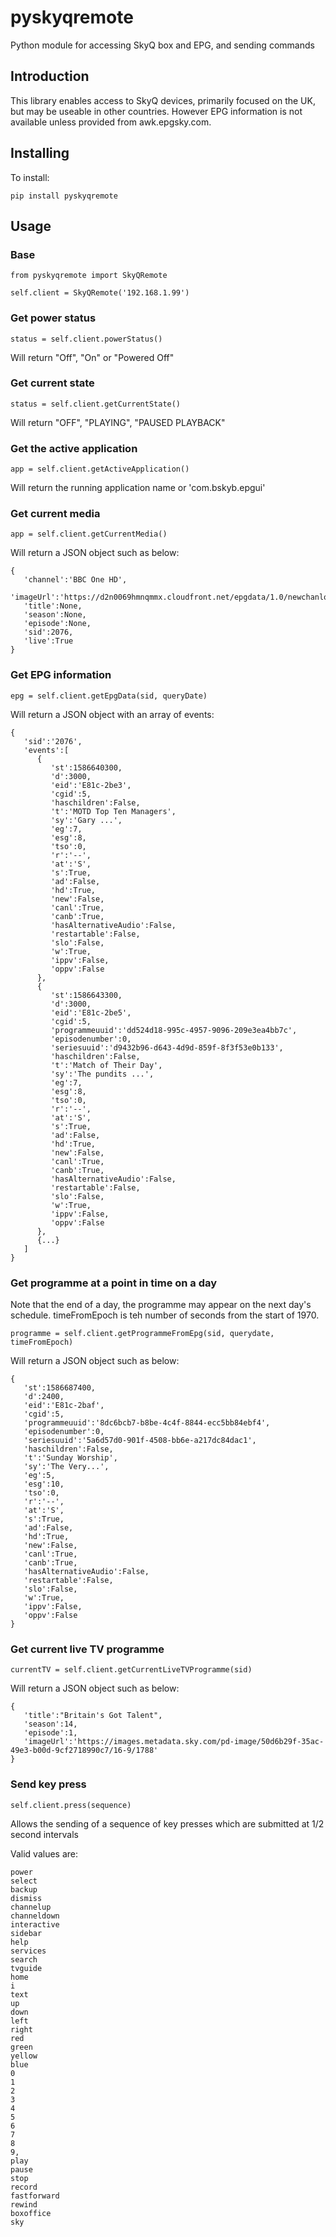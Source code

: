 # pyskyqremote
Python module for accessing SkyQ box and EPG, and sending commands

## Introduction

This library enables access to SkyQ devices, primarily focused on the UK, but may be useable in other countries. However EPG information is not available unless provided from awk.epgsky.com.

## Installing

To install:

```
pip install pyskyqremote
```

## Usage

### Base
```
from pyskyqremote import SkyQRemote

self.client = SkyQRemote('192.168.1.99')
```

### Get power status

```
status = self.client.powerStatus()
```

Will return "Off", "On" or "Powered Off" 

### Get current state

```
status = self.client.getCurrentState()
```

Will return "OFF", "PLAYING", "PAUSED PLAYBACK"

### Get the active application

```
app = self.client.getActiveApplication()
```

Will return the running application name or 'com.bskyb.epgui'

### Get current media

```
app = self.client.getCurrentMedia()
```

Will return a JSON object such as below:

```
{
   'channel':'BBC One HD',
   'imageUrl':'https://d2n0069hmnqmmx.cloudfront.net/epgdata/1.0/newchanlogos/600/600/skychb2076.png',
   'title':None,
   'season':None,
   'episode':None,
   'sid':2076,
   'live':True
}
```

### Get EPG information

```
epg = self.client.getEpgData(sid, queryDate)
```

Will return a JSON object with an array of events:

```
{
   'sid':'2076',
   'events':[
      {
         'st':1586640300,
         'd':3000,
         'eid':'E81c-2be3',
         'cgid':5,
         'haschildren':False,
         't':'MOTD Top Ten Managers',
         'sy':'Gary ...',
         'eg':7,
         'esg':8,
         'tso':0,
         'r':'--',
         'at':'S',
         's':True,
         'ad':False,
         'hd':True,
         'new':False,
         'canl':True,
         'canb':True,
         'hasAlternativeAudio':False,
         'restartable':False,
         'slo':False,
         'w':True,
         'ippv':False,
         'oppv':False
      },
      {
         'st':1586643300,
         'd':3000,
         'eid':'E81c-2be5',
         'cgid':5,
         'programmeuuid':'dd524d18-995c-4957-9096-209e3ea4bb7c',
         'episodenumber':0,
         'seriesuuid':'d9432b96-d643-4d9d-859f-8f3f53e0b133',
         'haschildren':False,
         't':'Match of Their Day',
         'sy':'The pundits ...',
         'eg':7,
         'esg':8,
         'tso':0,
         'r':'--',
         'at':'S',
         's':True,
         'ad':False,
         'hd':True,
         'new':False,
         'canl':True,
         'canb':True,
         'hasAlternativeAudio':False,
         'restartable':False,
         'slo':False,
         'w':True,
         'ippv':False,
         'oppv':False
      },
      {...}
   ]
}
```

### Get programme at a point in time on a day

Note that the end of a day, the programme may appear on the next day's schedule. timeFromEpoch is teh number of seconds from the start of 1970.

```
programme = self.client.getProgrammeFromEpg(sid, querydate, timeFromEpoch)
```

Will return a JSON object such as below:

```
{
   'st':1586687400,
   'd':2400,
   'eid':'E81c-2baf',
   'cgid':5,
   'programmeuuid':'8dc6bcb7-b8be-4c4f-8844-ecc5bb84ebf4',
   'episodenumber':0,
   'seriesuuid':'5a6d57d0-901f-4508-bb6e-a217dc84dac1',
   'haschildren':False,
   't':'Sunday Worship',
   'sy':'The Very...',
   'eg':5,
   'esg':10,
   'tso':0,
   'r':'--',
   'at':'S',
   's':True,
   'ad':False,
   'hd':True,
   'new':False,
   'canl':True,
   'canb':True,
   'hasAlternativeAudio':False,
   'restartable':False,
   'slo':False,
   'w':True,
   'ippv':False,
   'oppv':False
}
```

### Get current live TV programme

```
currentTV = self.client.getCurrentLiveTVProgramme(sid)
```

Will return a JSON object such as below:

```
{
   'title':"Britain's Got Talent",
   'season':14,
   'episode':1,
   'imageUrl':'https://images.metadata.sky.com/pd-image/50d6b29f-35ac-49e3-b00d-9cf2718990c7/16-9/1788'
}
```

### Send key press

```
self.client.press(sequence)
```

Allows the sending of a sequence of key presses which are submitted at 1/2 second intervals

Valid values are:
```
power 
select 
backup 
dismiss 
channelup 
channeldown 
interactive 
sidebar 
help 
services 
search 
tvguide 
home 
i 
text 
up 
down 
left 
right 
red 
green 
yellow 
blue 
0 
1 
2 
3 
4
5 
6 
7 
8 
9,
play 
pause 
stop 
record 
fastforward 
rewind 
boxoffice 
sky 
```
